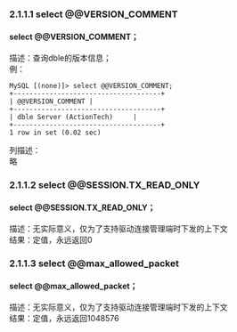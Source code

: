 ### 2.1.1.1  select @@VERSION_COMMENT
#### select @@VERSION_COMMENT；
描述：查询dble的版本信息；  
例：  
  
```
MySQL [(none)]> select @@VERSION_COMMENT;
+-------------------------------------+
| @@VERSION_COMMENT |
+-------------------------------------+
| dble Server (ActionTech)     |
+-------------------------------------+
1 row in set (0.02 sec)
```  


列描述：  
略  
### 2.1.1.2  select @@SESSION.TX_READ_ONLY
#### select @@SESSION.TX_READ_ONLY；
描述：无实际意义，仅为了支持驱动连接管理端时下发的上下文  
结果：定值，永远返回0  
### 2.1.1.3  select @@max_allowed_packet
#### select @@max_allowed_packet；
描述：无实际意义，仅为了支持驱动连接管理端时下发的上下文  
结果：定值，永远返回1048576 